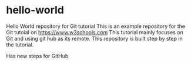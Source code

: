 # hello-world
Hello World repository for Git tutorial
This is an example repository for the Git tutoial on https://www.w3schools.com
This tutorial mainly focuses on Git and using git hub as its remote.
This repository is built step by step in the tutorial. 

Has new steps for GitHub
